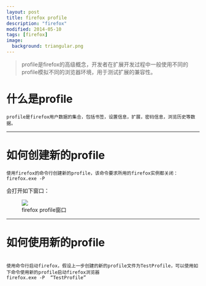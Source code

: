 ```yaml
---
layout: post
title: firefox profile
description: "firefox"
modified: 2014-05-10
tags: [firefox]
image:
  background: triangular.png
---
```


>profile是firefox的高级概念，开发者在扩展开发过程中一般使用不同的profile模拟不同的浏览器环境，用于测试扩展的兼容性。

什么是profile
====
```
profile是firefox用户数据的集合，包括书签，设置信息，扩展，密码信息，浏览历史等数据。
```

-------

如何创建新的profile
====

```
使用firefox的命令行创建新的profile，该命令要求所用的firefox实例都关闭：
firefox.exe -P
```
会打开如下窗口：
<figure>
    <img src="http://sztqb.sznews.com/res/1/641/2010-11/04/C04/res01_attpic_brief.jpg"/>
    <figcaption>firefox profile窗口</figcaption>
</figure>

-----

如何使用新的profile
===

```

使用命令行启动firefox，假设上一步创建的新的profile文件为TestProfile，可以使用如下命令使用新的profile启动firefox浏览器
firefox.exe -P  “TestProfile”

```

